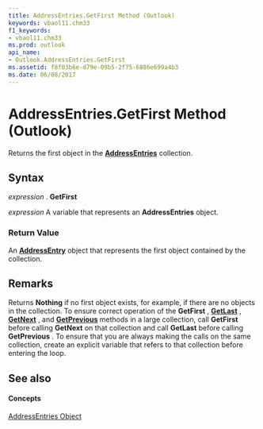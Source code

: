 ```yaml
---
title: AddressEntries.GetFirst Method (Outlook)
keywords: vbaol11.chm33
f1_keywords:
- vbaol11.chm33
ms.prod: outlook
api_name:
- Outlook.AddressEntries.GetFirst
ms.assetid: f8f03b6e-d79e-09b5-2f75-6886e699a4b3
ms.date: 06/08/2017
---
```



# AddressEntries.GetFirst Method (Outlook)

Returns the first object in the  **[AddressEntries](Outlook.AddressEntries.md)** collection.


## Syntax

 _expression_ . **GetFirst**

 _expression_ A variable that represents an **AddressEntries** object.


### Return Value

An  **[AddressEntry](Outlook.AddressEntry.md)** object that represents the first object contained by the collection.


## Remarks

Returns  **Nothing** if no first object exists, for example, if there are no objects in the collection. To ensure correct operation of the **GetFirst** , **[GetLast](Outlook.AddressEntries.GetLast.md)** , **[GetNext](Outlook.AddressEntries.GetNext.md)** , and **[GetPrevious](Outlook.AddressEntries.GetPrevious.md)** methods in a large collection, call **GetFirst** before calling **GetNext** on that collection and call **GetLast** before calling **GetPrevious** . To ensure that you are always making the calls on the same collection, create an explicit variable that refers to that collection before entering the loop.


## See also


#### Concepts


[AddressEntries Object](Outlook.AddressEntries.md)

